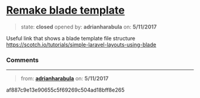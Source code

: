 # [Remake blade template](https://github.com/adrianharabula/condr/issues/73)

> state: **closed** opened by: **adrianharabula** on: **5/11/2017**

Useful link that shows a blade template file structure https://scotch.io/tutorials/simple-laravel-layouts-using-blade

### Comments

---
> from: [**adrianharabula**](https://github.com/adrianharabula/condr/issues/73#issuecomment-300902416) on: **5/11/2017**

af887c9e13e90655c5f69269c504ad18bff8e265
